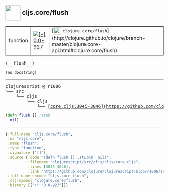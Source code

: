 ## <img width="48px" valign="middle" src="http://i.imgur.com/Hi20huC.png"> cljs.core/flush

 <table border="1">
<tr>
<td>function</td>
<td><a href="https://github.com/cljsinfo/api-refs/tree/0.0-927"><img valign="middle" alt="[+] 0.0-927" src="https://img.shields.io/badge/+-0.0--927-lightgrey.svg"></a> </td>
<td>
[<img height="24px" valign="middle" src="http://i.imgur.com/1GjPKvB.png"> <samp>clojure.core/flush</samp>](http://clojure.github.io/clojure/branch-master/clojure.core-api.html#clojure.core/flush)
</td>
</tr>
</table>

 <samp>
(__flush__)<br>
</samp>

```
(no docstring)
```

---

 <pre>
clojurescript @ r1006
└── src
    └── cljs
        └── cljs
            └── <ins>[core.cljs:3045-3046](https://github.com/clojure/clojurescript/blob/r1006/src/cljs/cljs/core.cljs#L3045-L3046)</ins>
</pre>

```clj
(defn flush [] ;stub
  nil)
```


---

```clj
{:full-name "cljs.core/flush",
 :ns "cljs.core",
 :name "flush",
 :type "function",
 :signature ["[]"],
 :source {:code "(defn flush [] ;stub\n  nil)",
          :filename "clojurescript/src/cljs/cljs/core.cljs",
          :lines [3045 3046],
          :link "https://github.com/clojure/clojurescript/blob/r1006/src/cljs/cljs/core.cljs#L3045-L3046"},
 :full-name-encode "cljs.core_flush",
 :clj-symbol "clojure.core/flush",
 :history [["+" "0.0-927"]]}

```
